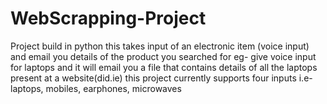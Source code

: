 # WebScrapping-Project
Project build in python this takes input of an electronic item (voice input) and email you details of the product you searched for
eg- give voice input for laptops and it will email you a file that contains details of all the laptops present at a website(did.ie)
this project currently supports four inputs i.e- laptops, mobiles, earphones, microwaves
